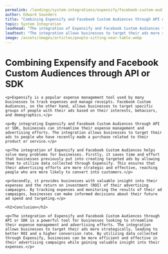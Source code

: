 ```yaml
---
permalink: /landings/system-integrations/expensify/facebook-custom-audiences
author: Edward Saunders
title: "Combining Expensify and Facebook Custom Audiences through API or SDK"
topic: System Integration
leadhead: "The integration of Expensify and Facebook Custom Audiences through API or SDK is a powerful tool for businesses looking to streamline their expense management and advertising efforts"
leadtext: "The integration allows businesses to target their ads more strategically, leading to better ROI and a higher conversion rate. By utilizing data collected through Expensify, businesses can be more efficient and effective in their advertising campaigns while gaining valuable insight into their expenses."
image: /assets/images/articles/people-sitting-near-table.webp
---
```

<div class="arttext">    <h1>Combining Expensify and Facebook Custom Audiences through API or SDK</h1>

    <p>Expensify is a popular expense management tool used by many businesses to track expenses and manage receipts. Facebook Custom Audiences, on the other hand, allows businesses to target specific groups of people with their ads based on their interests, behaviors, and demographics.</p>

    <p>By integrating Expensify and Facebook Custom Audiences through API or SDK, businesses can streamline their expense management and advertising efforts. The integration allows businesses to target their ads to people who have recently made a purchase related to their product or service.</p>

    <p>The integration of Expensify and Facebook Custom Audiences helps solve many problems for businesses. Firstly, it saves time and effort that businesses previously put into creating targeted ads by allowing them to utilize data collected through Expensify. This ensures that their advertising efforts are more strategic and effective, reaching people who are more likely to convert into customers.</p>

    <p>Secondly, it provides businesses with valuable insight into their expenses and the return on investment (ROI) of their advertising campaigns. By tracking expenses and monitoring the results of their ad campaigns, businesses can make informed decisions about their future ad spend and targeting.</p>

    <h2>Conclusion</h2>

    <p>The integration of Expensify and Facebook Custom Audiences through API or SDK is a powerful tool for businesses looking to streamline their expense management and advertising efforts. The integration allows businesses to target their ads more strategically, leading to better ROI and a higher conversion rate. By utilizing data collected through Expensify, businesses can be more efficient and effective in their advertising campaigns while gaining valuable insight into their expenses.</p>
</div>